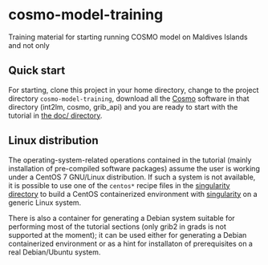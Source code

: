 # cosmo-model-training

Training material for starting running COSMO model on Maldives Islands
and not only

## Quick start

For starting, clone this project in your home directory, change to the
project directory `cosmo-model-training`, download all the
[Cosmo](http://www.cosmo.model.org/) software in that directory
(int2lm, cosmo, grib_api) and you are ready to start with the tutorial
in [the doc/ directory](doc/README.md).

## Linux distribution

The operating-system-related operations contained in the tutorial
(mainly installation of pre-compiled software packages) assume the
user is working under a CentOS 7 GNU/Linux distribution. If such a
system is not available, it is possible to use one of the `centos*`
recipe files in the [singularity directory](singularity) to build a
CentOS containerized environment with
[singularity](http://singularity.lbl.gov/) on a generic Linux system.

There is also a container for generating a Debian system suitable for
performing most of the tutorial sections (only grib2 in grads is not
supported at the moment); it can be used either for generating a
Debian containerized environment or as a hint for installaton of
prerequisites on a real Debian/Ubuntu system.
